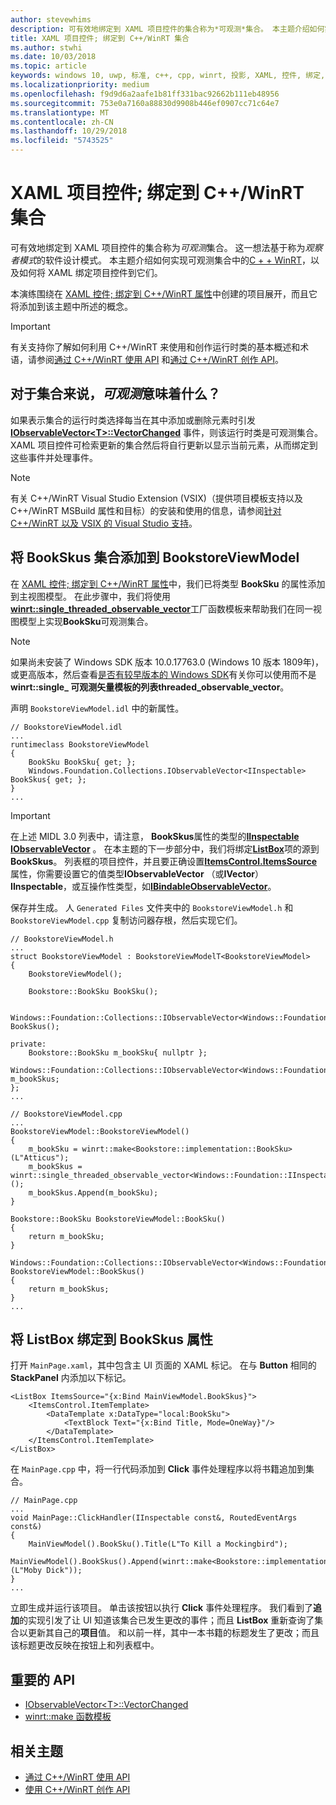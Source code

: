 ```yaml
---
author: stevewhims
description: 可有效地绑定到 XAML 项目控件的集合称为*可观测*集合。 本主题介绍如何实现和使用可观测集合以及如何将 XAML 项目控件绑定到该集合。
title: XAML 项目控件; 绑定到 C++/WinRT 集合
ms.author: stwhi
ms.date: 10/03/2018
ms.topic: article
keywords: windows 10, uwp, 标准, c++, cpp, winrt, 投影, XAML, 控件, 绑定, 集合
ms.localizationpriority: medium
ms.openlocfilehash: f9d9d6a2aafe1b81ff331bac92662b111eb48956
ms.sourcegitcommit: 753e0a7160a88830d9908b446ef0907cc71c64e7
ms.translationtype: MT
ms.contentlocale: zh-CN
ms.lasthandoff: 10/29/2018
ms.locfileid: "5743525"
---
```

# <a name="xaml-items-controls-bind-to-a-cwinrt-collection"></a>XAML 项目控件; 绑定到 C++/WinRT 集合

可有效地绑定到 XAML 项目控件的集合称为*可观测*集合。 这一想法基于称为*观察者模式*的软件设计模式。 本主题介绍如何实现可观测集合中的[C + + WinRT](/windows/uwp/cpp-and-winrt-apis/intro-to-using-cpp-with-winrt)，以及如何将 XAML 绑定项目控件到它们。

本演练围绕在 [XAML 控件; 绑定到 C++/WinRT 属性](binding-property.md)中创建的项目展开，而且它将添加到该主题中所述的概念。

> [!IMPORTANT]
> 有关支持你了解如何利用 C++/WinRT 来使用和创作运行时类的基本概述和术语，请参阅[通过 C++/WinRT 使用 API](consume-apis.md) 和[通过 C++/WinRT 创作 API](author-apis.md)。

## <a name="what-does-observable-mean-for-a-collection"></a>对于集合来说，*可观测*意味着什么？
如果表示集合的运行时类选择每当在其中添加或删除元素时引发 [**IObservableVector&lt;T&gt;::VectorChanged**](/uwp/api/windows.foundation.collections.iobservablevector-1.vectorchanged) 事件，则该运行时类是可观测集合。 XAML 项目控件可检索更新的集合然后将自行更新以显示当前元素，从而绑定到这些事件并处理事件。

> [!NOTE]
> 有关 C++/WinRT Visual Studio Extension (VSIX)（提供项目模板支持以及 C++/WinRT MSBuild 属性和目标）的安装和使用的信息，请参阅[针对 C++/WinRT 以及 VSIX 的 Visual Studio 支持](intro-to-using-cpp-with-winrt.md#visual-studio-support-for-cwinrt-and-the-vsix)。

## <a name="add-a-bookskus-collection-to-bookstoreviewmodel"></a>将 **BookSkus** 集合添加到 **BookstoreViewModel**

在 [XAML 控件; 绑定到 C++/WinRT 属性](binding-property.md)中，我们已将类型 **BookSku** 的属性添加到主视图模型。 在此步骤中，我们将使用[**winrt::single_threaded_observable_vector**](/uwp/cpp-ref-for-winrt/single-threaded-observable-vector)工厂函数模板来帮助我们在同一视图模型上实现**BookSku**可观测集合。

> [!NOTE]
> 如果尚未安装了 Windows SDK 版本 10.0.17763.0 (Windows 10 版本 1809年)，或更高版本，然后查看[是否有较早版本的 Windows SDK](/uwp/cpp-ref-for-winrt/single-threaded-observable-vector#if-you-have-an-older-version-of-the-windows-sdk)有关你可以使用而不是**winrt::single_ 可观测矢量模板的列表threaded_observable_vector**。

声明 `BookstoreViewModel.idl` 中的新属性。

```idl
// BookstoreViewModel.idl
...
runtimeclass BookstoreViewModel
{
    BookSku BookSku{ get; };
    Windows.Foundation.Collections.IObservableVector<IInspectable> BookSkus{ get; };
}
...
```

> [!IMPORTANT]
> 在上述 MIDL 3.0 列表中，请注意， **BookSkus**属性的类型的[**IInspectable**](/windows/desktop/api/inspectable/nn-inspectable-iinspectable) [**IObservableVector**](/uwp/api/windows.foundation.collections.ivector_t_) 。 在本主题的下一步部分中，我们将绑定[**ListBox**](/uwp/api/windows.ui.xaml.controls.listbox)项的源到**BookSkus**。 列表框的项目控件，并且要正确设置[**ItemsControl.ItemsSource**](/uwp/api/windows.ui.xaml.controls.itemscontrol.itemssource)属性，你需要设置它的值类型**IObservableVector** （或**IVector**） **IInspectable**，或互操作性类型，如[**IBindableObservableVector**](/uwp/api/windows.ui.xaml.interop.ibindableobservablevector)。

保存并生成。 人 `Generated Files` 文件夹中的 `BookstoreViewModel.h` 和 `BookstoreViewModel.cpp` 复制访问器存根，然后实现它们。

```cppwinrt
// BookstoreViewModel.h
...
struct BookstoreViewModel : BookstoreViewModelT<BookstoreViewModel>
{
    BookstoreViewModel();

    Bookstore::BookSku BookSku();

    Windows::Foundation::Collections::IObservableVector<Windows::Foundation::IInspectable> BookSkus();

private:
    Bookstore::BookSku m_bookSku{ nullptr };
    Windows::Foundation::Collections::IObservableVector<Windows::Foundation::IInspectable> m_bookSkus;
};
...
```

```cppwinrt
// BookstoreViewModel.cpp
...
BookstoreViewModel::BookstoreViewModel()
{
    m_bookSku = winrt::make<Bookstore::implementation::BookSku>(L"Atticus");
    m_bookSkus = winrt::single_threaded_observable_vector<Windows::Foundation::IInspectable>();
    m_bookSkus.Append(m_bookSku);
}

Bookstore::BookSku BookstoreViewModel::BookSku()
{
    return m_bookSku;
}

Windows::Foundation::Collections::IObservableVector<Windows::Foundation::IInspectable> BookstoreViewModel::BookSkus()
{
    return m_bookSkus;
}
...
```

## <a name="bind-a-listbox-to-the-bookskus-property"></a>将 ListBox 绑定到 **BookSkus** 属性
打开 `MainPage.xaml`，其中包含主 UI 页面的 XAML 标记。 在与 **Button** 相同的 **StackPanel** 内添加以下标记。

```xaml
<ListBox ItemsSource="{x:Bind MainViewModel.BookSkus}">
    <ItemsControl.ItemTemplate>
        <DataTemplate x:DataType="local:BookSku">
            <TextBlock Text="{x:Bind Title, Mode=OneWay}"/>
        </DataTemplate>
    </ItemsControl.ItemTemplate>
</ListBox>
```

在 `MainPage.cpp` 中，将一行代码添加到 **Click** 事件处理程序以将书籍追加到集合。

```cppwinrt
// MainPage.cpp
...
void MainPage::ClickHandler(IInspectable const&, RoutedEventArgs const&)
{
    MainViewModel().BookSku().Title(L"To Kill a Mockingbird");
    MainViewModel().BookSkus().Append(winrt::make<Bookstore::implementation::BookSku>(L"Moby Dick"));
}
...
```

立即生成并运行该项目。 单击该按钮以执行 **Click** 事件处理程序。 我们看到了**追加**的实现引发了让 UI 知道该集合已发生更改的事件；而且 **ListBox** 重新查询了集合以更新其自己的**项目**值。 和以前一样，其中一本书籍的标题发生了更改；而且该标题更改反映在按钮上和列表框中。

## <a name="important-apis"></a>重要的 API
* [IObservableVector&lt;T&gt;::VectorChanged](/uwp/api/windows.foundation.collections.iobservablevector-1.vectorchanged)
* [winrt::make 函数模板](/uwp/cpp-ref-for-winrt/make)

## <a name="related-topics"></a>相关主题
* [通过 C++/WinRT 使用 API](consume-apis.md)
* [使用 C++/WinRT 创作 API](author-apis.md)
